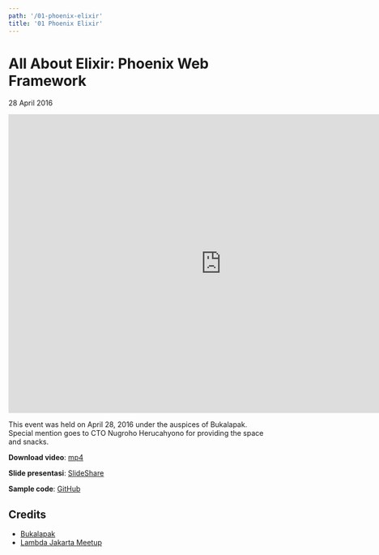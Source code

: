 ```yaml
---
path: '/01-phoenix-elixir'
title: '01 Phoenix Elixir'
---
```


# All About Elixir: Phoenix Web Framework

28 April 2016

<iframe width="840" height="590" src="https://www.youtube.com/embed/7j04qtSvhE4" frameborder="0" allowfullscreen></iframe>


This event was held on April 28, 2016 under the auspices of Bukalapak. Special mention goes to CTO Nugroho Herucahyono for providing the space and snacks.


**Download video**: [mp4]()

**Slide presentasi**: [SlideShare](https://www.slideshare.net/rizafahmi/brief-intro-to-phoenix-elixir-meetup-at-bukalapak)

**Sample code**: [GitHub](https://github.com/rizafahmi/ex_video)


## Credits

* [Bukalapak](https://engineering.bukalapak.io/)
* [Lambda Jakarta Meetup](https://www.meetup.com/Lambda-Jakarta/)
